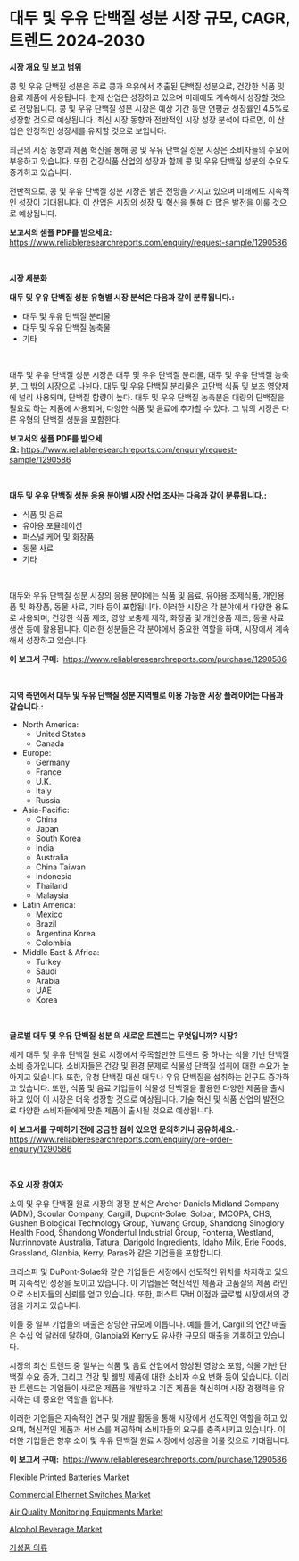<p><h1>대두 및 우유 단백질 성분 시장 규모, CAGR, 트렌드 2024-2030</h1></p><p><strong>시장 개요 및 보고 범위</strong></p>
<p><p>콩 및 우유 단백질 성분은 주로 콩과 우유에서 추출된 단백질 성분으로, 건강한 식품 및 음료 제품에 사용됩니다. 현재 산업은 성장하고 있으며 미래에도 계속해서 성장할 것으로 전망됩니다. 콩 및 우유 단백질 성분 시장은 예상 기간 동안 연평균 성장률인 4.5%로 성장할 것으로 예상됩니다. 최신 시장 동향과 전반적인 시장 성장 분석에 따르면, 이 산업은 안정적인 성장세를 유지할 것으로 보입니다.</p><p>최근의 시장 동향과 제품 혁신을 통해 콩 및 우유 단백질 성분 시장은 소비자들의 수요에 부응하고 있습니다. 또한 건강식품 산업의 성장과 함께 콩 및 우유 단백질 성분의 수요도 증가하고 있습니다.</p><p>전반적으로, 콩 및 우유 단백질 성분 시장은 밝은 전망을 가지고 있으며 미래에도 지속적인 성장이 기대됩니다. 이 산업은 시장의 성장 및 혁신을 통해 더 많은 발전을 이룰 것으로 예상됩니다.</p></p>
<p><strong>보고서의 샘플 PDF를 받으세요:</strong> <a href="https://www.reliableresearchreports.com/enquiry/request-sample/1290586">https://www.reliableresearchreports.com/enquiry/request-sample/1290586</a></p>
<p>&nbsp;</p>
<p><strong>시장 세분화</strong></p>
<p><strong>대두 및 우유 단백질 성분 유형별 시장 분석은 다음과 같이 분류됩니다.:</strong></p>
<p><ul><li>대두 및 우유 단백질 분리물</li><li>대두 및 우유 단백질 농축물</li><li>기타</li></ul></p>
<p>&nbsp;</p>
<p><p>대두 및 우유 단백질 성분 시장은 대두 및 우유 단백질 분리물, 대두 및 우유 단백질 농축분, 그 밖의 시장으로 나뉜다. 대두 및 우유 단백질 분리물은 고단백 식품 및 보조 영양제에 널리 사용되며, 단백질 함량이 높다. 대두 및 우유 단백질 농축분은 대량의 단백질을 필요로 하는 제품에 사용되며, 다양한 식품 및 음료에 추가할 수 있다. 그 밖의 시장은 다른 유형의 단백질 성분을 포함한다.</p></p>
<p><strong>보고서의 샘플 PDF를 받으세요:</strong>&nbsp;<a href="https://www.reliableresearchreports.com/enquiry/request-sample/1290586">https://www.reliableresearchreports.com/enquiry/request-sample/1290586</a></p>
<p>&nbsp;</p>
<p><strong> 대두 및 우유 단백질 성분 응용 분야별 시장 산업 조사는 다음과 같이 분류됩니다.:</strong></p>
<p><ul><li>식품 및 음료</li><li>유아용 포뮬레이션</li><li>퍼스널 케어 및 화장품</li><li>동물 사료</li><li>기타</li></ul></p>
<p>&nbsp;</p>
<p><p>대두와 우유 단백질 성분 시장의 응용 분야에는 식품 및 음료, 유아용 조제식품, 개인용품 및 화장품, 동물 사료, 기타 등이 포함됩니다. 이러한 시장은 각 분야에서 다양한 용도로 사용되며, 건강한 식품 제조, 영양 보충제 제작, 화장품 및 개인용품 제조, 동물 사료 생산 등에 활용됩니다. 이러한 성분들은 각 분야에서 중요한 역할을 하며, 시장에서 계속해서 성장하고 있습니다.</p></p>
<p><strong>이 보고서 구매:</strong>&nbsp; <a href="https://www.reliableresearchreports.com/purchase/1290586">https://www.reliableresearchreports.com/purchase/1290586</a></p>
<p>&nbsp;</p>
<p><strong>지역 측면에서 대두 및 우유 단백질 성분 지역별로 이용 가능한 시장 플레이어는 다음과 같습니다.:</strong></p>
<p><ul>
    <li>
        North America:
        <ul>
            <li>United States</li>
            <li>Canada</li>
        </ul>
    </li>
    <li>
        Europe:
        <ul>
            <li>Germany</li>
            <li>France</li>
            <li>U.K.</li>
            <li>Italy</li>
            <li>Russia</li>
        </ul>
    </li>
    <li>
        Asia-Pacific:
        <ul>
            <li>China</li>
            <li>Japan</li>
            <li>South Korea</li>
            <li>India</li>
            <li>Australia</li>
            <li>China Taiwan</li>
            <li>Indonesia</li>
            <li>Thailand</li>
            <li>Malaysia</li>
        </ul>
    </li>
    <li>
        Latin America:
        <ul>
            <li>Mexico</li>
            <li>Brazil</li>
            <li>Argentina Korea</li>
            <li>Colombia</li>
        </ul>
    </li>
    <li>
        Middle East & Africa:
        <ul>
            <li>Turkey</li>
            <li>Saudi</li>
            <li>Arabia</li>
            <li>UAE</li>
            <li>Korea</li>
        </ul>
    </li>
    </ul></p>
<p>&nbsp;</p>
<p><strong>글로벌 대두 및 우유 단백질 성분 의 새로운 트렌드는 무엇입니까? 시장?</strong></p>
<p><p>세계 대두 및 우유 단백질 원료 시장에서 주목할만한 트렌드 중 하나는 식물 기반 단백질 소비 증가입니다. 소비자들은 건강 및 환경 문제로 식물성 단백질 섭취에 대한 수요가 높아지고 있습니다. 또한, 유청 단백질 대신 대두나 우유 단백질을 섭취하는 인구도 증가하고 있습니다. 또한, 식품 및 음료 기업들이 식물성 단백질을 활용한 다양한 제품을 출시하고 있어 이 시장은 더욱 성장할 것으로 예상됩니다. 기술 혁신 및 식품 산업의 발전으로 다양한 소비자들에게 맞춘 제품이 출시될 것으로 예상됩니다.</p></p>
<p><strong>이 보고서를 구매하기 전에 궁금한 점이 있으면 문의하거나 공유하세요.</strong>- <a href="https://www.reliableresearchreports.com/enquiry/pre-order-enquiry/1290586">https://www.reliableresearchreports.com/enquiry/pre-order-enquiry/1290586</a></p>
<p>&nbsp;</p>
<p><strong>주요 시장 참여자</strong></p>
<p><p>소이 및 우유 단백질 원료 시장의 경쟁 분석은 Archer Daniels Midland Company (ADM), Scoular Company, Cargill, Dupont-Solae, Solbar, IMCOPA, CHS, Gushen Biological Technology Group, Yuwang Group, Shandong Sinoglory Health Food, Shandong Wonderful Industrial Group, Fonterra, Westland, Nutrinnovate Australia, Tatura, Darigold Ingredients, Idaho Milk, Erie Foods, Grassland, Glanbia, Kerry, Paras와 같은 기업들을 포함합니다.</p><p>크리스퍼 및 DuPont-Solae와 같은 기업들은 시장에서 선도적인 위치를 차지하고 있으며 지속적인 성장을 보이고 있습니다. 이 기업들은 혁신적인 제품과 고품질의 제품 라인으로 소비자들의 신뢰를 얻고 있습니다. 또한, 퍼스트 모버 이점과 글로벌 시장에서의 강점을 가지고 있습니다.</p><p>이들 중 일부 기업들의 매출은 상당한 규모에 이릅니다. 예를 들어, Cargill의 연간 매출은 수십 억 달러에 달하며, Glanbia와 Kerry도 유사한 규모의 매출을 기록하고 있습니다.</p><p>시장의 최신 트렌드 중 일부는 식품 및 음료 산업에서 향상된 영양소 포함, 식물 기반 단백질 수요 증가, 그리고 건강 및 웰빙 제품에 대한 소비자 수요 변화 등이 있습니다. 이러한 트렌드는 기업들이 새로운 제품을 개발하고 기존 제품을 혁신하며 시장 경쟁력을 유지하는 데 중요한 역할을 합니다.</p><p>이러한 기업들은 지속적인 연구 및 개발 활동을 통해 시장에서 선도적인 역할을 하고 있으며, 혁신적인 제품과 서비스를 제공하며 소비자들의 요구를 충족시키고 있습니다. 이러한 기업들은 향후 소이 및 우유 단백질 원료 시장에서 성공을 이룰 것으로 기대됩니다.</p></p>
<p><strong>이 보고서 구매:</strong>&nbsp;&nbsp;<a href="https://www.reliableresearchreports.com/purchase/1290586">https://www.reliableresearchreports.com/purchase/1290586</a></p>
<p><p><a href="https://issuu.com/reportprime-2/docs/flexible-printed-batteries-market-size-2030.pptx">Flexible Printed Batteries Market</a></p><p><a href="https://view.publitas.com/reportprime-1/commercial-ethernet-switches-market-research-report-the-key-to-successful-business-strategy-forecasted-for-period-from-2024-2031/">Commercial Ethernet Switches Market</a></p><p><a href="https://full-wildebeest-80b.notion.site/Air-Quality-Monitoring-Equipments-Market-Insights-Market-Players-and-Forecast-Till-2031-19e65d0897fc433a80d2f69143a157d9">Air Quality Monitoring Equipments Market</a></p><p><a href="https://flame-sidecar-702.notion.site/Alcohol-Beverage-Market-Offers-Provide-Insightful-Data-for-the-Time-Period-from-2024-to-2031-and-als-327e5a6ca6ed4e30ab6eb8c0d3114054">Alcohol Beverage Market</a></p><p><a href="https://github.com/lkwggful07722/Market-Research-Report-List-1/blob/main/58773312029.md">기성품 의류</a></p></p>
